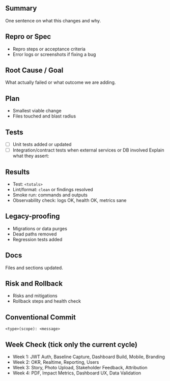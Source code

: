 ## Summary

One sentence on what this changes and why.

## Repro or Spec

- Repro steps or acceptance criteria
- Error logs or screenshots if fixing a bug

## Root Cause / Goal

What actually failed or what outcome we are adding.

## Plan

- Smallest viable change
- Files touched and blast radius

## Tests

- [ ] Unit tests added or updated
- [ ] Integration/contract tests when external services or DB involved
      Explain what they assert:

## Results

- Test: `<totals>`
- Lint/format: `clean` or findings resolved
- Smoke run: commands and outputs
- Observability check: logs OK, health OK, metrics sane

## Legacy-proofing

- Migrations or data purges
- Dead paths removed
- Regression tests added

## Docs

Files and sections updated.

## Risk and Rollback

- Risks and mitigations
- Rollback steps and health check

## Conventional Commit

`<type>(scope): <message>`

## Week Check (tick only the current cycle)

- Week 1: JWT Auth, Baseline Capture, Dashboard Build, Mobile, Branding
- Week 2: OKR, Realtime, Reporting, Users
- Week 3: Story, Photo Upload, Stakeholder Feedback, Attribution
- Week 4: PDF, Impact Metrics, Dashboard UX, Data Validation
